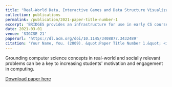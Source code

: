 ```yaml
---
title: "Real-World Data, Interactive Games and Data Structure Visualizations in Early CS Courses Using BRIDGES"
collection: publications
permalink: /publication/2021-paper-title-number-1
excerpt: 'BRIDGES provides an infrastructure for use in early CS courses that allows students to easily integrate real-world data into their routine course assignments and visualize the data and data structures of their implementations'
date: 2021-03-01
venue: 'SIGCSE 21'
paperurl: 'https://dl.acm.org/doi/10.1145/3408877.3432489'
citation: 'Your Name, You. (2009). &quot;Paper Title Number 1.&quot; <i>Journal 1</i>. 1(1).'
---
```


Grounding computer science concepts in real-world and socially relevant problems can be a key to increasing students' motivation and engagement in computing. 



[Download paper here](https://dl.acm.org/doi/10.1145/3408877.3432489)

